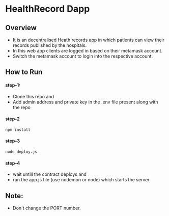 # HealthRecord Dapp

## Overview

- It is an decentralised Heath records app in which patients can view their records published by the hospitals.
- In this web app clients are logged in based on their metamask account.
- Switch the metamask account to login into the respective account.

## How to Run

#### step-1:
- Clone this repo and
- Add admin address and private key in the .env file present along with the repo

#### step-2

```
npm install
```

#### step-3

```
node deploy.js
```

#### step-4

- wait untill the contract deploys and
- run the app.js file (use nodemon or node) which starts the server

## Note:

- Don't change the PORT number.
